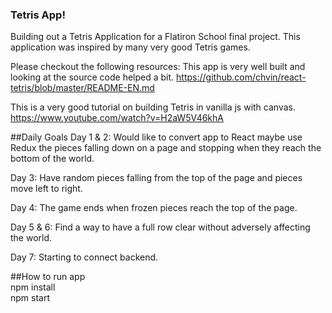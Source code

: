 ### Tetris App!

Building out a Tetris Application for a Flatiron School final project. This application was inspired by many very good Tetris games.

Please checkout the following resources:
This app is very well built and looking at the source code helped a bit. https://github.com/chvin/react-tetris/blob/master/README-EN.md

 This is a very good tutorial on building Tetris in vanilla js with canvas. https://www.youtube.com/watch?v=H2aW5V46khA


##Daily Goals
Day 1 & 2: Would like to convert app to React maybe use Redux the pieces falling down on a page and stopping when they reach the bottom of the world.

Day 3: Have random pieces falling from the top of the page and pieces move left to right.

Day 4: The game ends when frozen pieces reach the top of the page.

Day 5 & 6: Find a way to have a full row clear without adversely affecting the world.

Day 7: Starting to connect backend.

##How to run app  
 npm install  
 npm start
